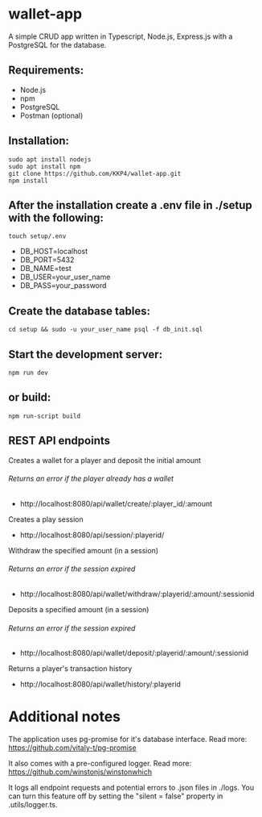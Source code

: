 
# wallet-app

A simple CRUD app written in Typescript, Node.js, Express.js with a PostgreSQL for the database.

## Requirements:
- Node.js
- npm
- PostgreSQL
- Postman (optional)

## Installation:
```
sudo apt install nodejs
sudo apt install npm
git clone https://github.com/KKP4/wallet-app.git
npm install
```
## After the installation create a .env file in ./setup with the following:

```
touch setup/.env
```
- DB_HOST=localhost
- DB_PORT=5432
- DB_NAME=test
- DB_USER=your_user_name
- DB_PASS=your_password

## Create the database tables:

```
cd setup && sudo -u your_user_name psql -f db_init.sql
```

## Start the development server:
```
npm run dev
```
## or build:

```
npm run-script build
```

## REST API endpoints

Creates a wallet for a player and deposit the initial amount
###### Returns an error if the player already has a wallet
- http://localhost:8080/api/wallet/create/:player_id/:amount

Creates a play session
- http://localhost:8080/api/session/:playerid/

Withdraw the specified amount (in a session)
###### Returns an error if the session expired
- http://localhost:8080/api/wallet/withdraw/:playerid/:amount/:sessionid

Deposits a specified amount (in a session)
###### Returns an error if the session expired

- http://localhost:8080/api/wallet/deposit/:playerid/:amount/:sessionid

Returns a player's transaction history
- http://localhost:8080/api/wallet/history/:playerid

# Additional notes
The application uses pg-promise for it's database interface. Read more: https://github.com/vitaly-t/pg-promise

It also comes with a pre-configured logger. Read more: https://github.com/winstonjs/winstonwhich

It logs all endpoint requests and potential errors to .json files in ./logs.
You can turn this feature off by setting the "silent = false" property in .utils/logger.ts.
